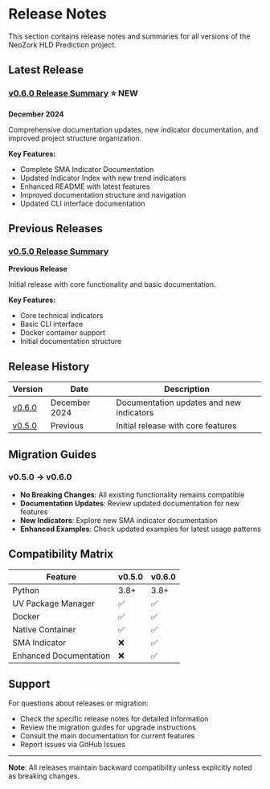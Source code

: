 # Release Notes

This section contains release notes and summaries for all versions of the NeoZork HLD Prediction project.

## Latest Release

### [v0.6.0 Release Summary](v0.6.0-release-summary.md) ⭐ **NEW**
**December 2024**

Comprehensive documentation updates, new indicator documentation, and improved project structure organization.

**Key Features:**
- Complete SMA Indicator Documentation
- Updated Indicator Index with new trend indicators
- Enhanced README with latest features
- Improved documentation structure and navigation
- Updated CLI interface documentation

## Previous Releases

### [v0.5.0 Release Summary](v0.5.0-release-summary.md)
**Previous Release**

Initial release with core functionality and basic documentation.

**Key Features:**
- Core technical indicators
- Basic CLI interface
- Docker container support
- Initial documentation structure

## Release History

| Version | Date | Description |
|---------|------|-------------|
| [v0.6.0](v0.6.0-release-summary.md) | December 2024 | Documentation updates and new indicators |
| [v0.5.0](v0.5.0-release-summary.md) | Previous | Initial release with core features |

## Migration Guides

### v0.5.0 → v0.6.0
- **No Breaking Changes**: All existing functionality remains compatible
- **Documentation Updates**: Review updated documentation for new features
- **New Indicators**: Explore new SMA indicator documentation
- **Enhanced Examples**: Check updated examples for latest usage patterns

## Compatibility Matrix

| Feature | v0.5.0 | v0.6.0 |
|---------|--------|--------|
| Python | 3.8+ | 3.8+ |
| UV Package Manager | ✅ | ✅ |
| Docker | ✅ | ✅ |
| Native Container | ✅ | ✅ |
| SMA Indicator | ❌ | ✅ |
| Enhanced Documentation | ❌ | ✅ |

## Support

For questions about releases or migration:
- Check the specific release notes for detailed information
- Review the migration guides for upgrade instructions
- Consult the main documentation for current features
- Report issues via GitHub Issues

---

**Note**: All releases maintain backward compatibility unless explicitly noted as breaking changes.
